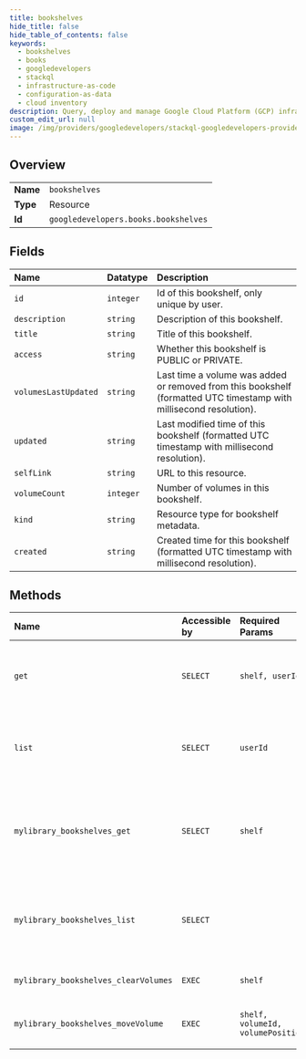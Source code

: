 ```yaml
---
title: bookshelves
hide_title: false
hide_table_of_contents: false
keywords:
  - bookshelves
  - books
  - googledevelopers    
  - stackql
  - infrastructure-as-code
  - configuration-as-data
  - cloud inventory
description: Query, deploy and manage Google Cloud Platform (GCP) infrastructure and resources using SQL
custom_edit_url: null
image: /img/providers/googledevelopers/stackql-googledevelopers-provider-featured-image.png
---
```

  
    

## Overview
<table><tbody>
<tr><td><b>Name</b></td><td><code>bookshelves</code></td></tr>
<tr><td><b>Type</b></td><td>Resource</td></tr>
<tr><td><b>Id</b></td><td><code>googledevelopers.books.bookshelves</code></td></tr>
</tbody></table>

## Fields
| Name | Datatype | Description |
|:-----|:---------|:------------|
| `id` | `integer` | Id of this bookshelf, only unique by user. |
| `description` | `string` | Description of this bookshelf. |
| `title` | `string` | Title of this bookshelf. |
| `access` | `string` | Whether this bookshelf is PUBLIC or PRIVATE. |
| `volumesLastUpdated` | `string` | Last time a volume was added or removed from this bookshelf (formatted UTC timestamp with millisecond resolution). |
| `updated` | `string` | Last modified time of this bookshelf (formatted UTC timestamp with millisecond resolution). |
| `selfLink` | `string` | URL to this resource. |
| `volumeCount` | `integer` | Number of volumes in this bookshelf. |
| `kind` | `string` | Resource type for bookshelf metadata. |
| `created` | `string` | Created time for this bookshelf (formatted UTC timestamp with millisecond resolution). |
## Methods
| Name | Accessible by | Required Params | Description |
|:-----|:--------------|:----------------|:------------|
| `get` | `SELECT` | `shelf, userId` | Retrieves metadata for a specific bookshelf for the specified user. |
| `list` | `SELECT` | `userId` | Retrieves a list of public bookshelves for the specified user. |
| `mylibrary_bookshelves_get` | `SELECT` | `shelf` | Retrieves metadata for a specific bookshelf belonging to the authenticated user. |
| `mylibrary_bookshelves_list` | `SELECT` |  | Retrieves a list of bookshelves belonging to the authenticated user. |
| `mylibrary_bookshelves_clearVolumes` | `EXEC` | `shelf` | Clears all volumes from a bookshelf. |
| `mylibrary_bookshelves_moveVolume` | `EXEC` | `shelf, volumeId, volumePosition` | Moves a volume within a bookshelf. |
